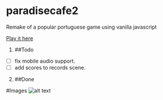 # paradisecafe2
Remake of a popular portuguese game using vanilla javascript

[Play it here](http://brunoperry.net/paradisecafe2/)

1. ##Todo
  * [ ] fix mobile audio support.
  * [ ] add scores to records scene.

2. ##Done


#Images
![alt text](http://brunoperry.net/paradisecafe2/media/images/thumb01.png "Logo Title Text 1")

